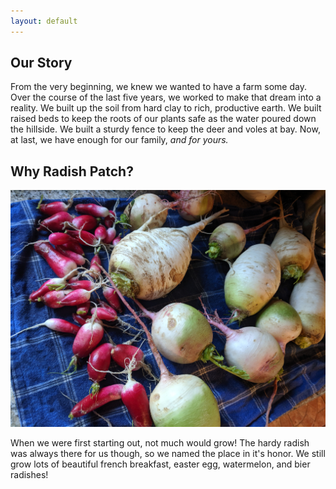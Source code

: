 ```yaml
---
layout: default
---
```


## Our Story

From the very beginning, we knew we wanted to have a farm some day. Over the course of the last five years, we worked to make that dream into a reality. We built up the soil from hard clay to rich, productive earth. We built raised beds to keep the roots of our plants safe as the water poured down the hillside. We built a sturdy fence to keep the deer and voles at bay. Now, at last, we have enough for our family, *and for yours.* 

## Why Radish Patch?
![Radishes](/assets/images/radishes.jpg)

When we were first starting out, not much would grow! The hardy radish was always there for us though, so we named the place in it's honor. We still grow lots of beautiful french breakfast, easter egg, watermelon, and bier radishes! 
